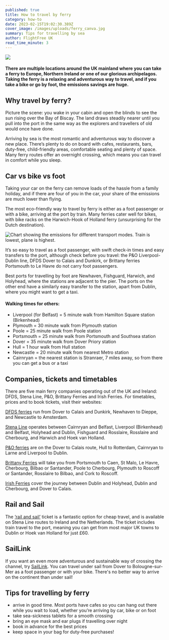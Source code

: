 ```yaml
---
published: true
title: How to travel by ferry
category: how-to
date: 2023-02-15T19:02:30.389Z
cover_image: /images/uploads/ferry_canva.jpg
summary: Tips for travelling by sea
author: FlightFree UK
read_time_minute: 3
---
```

![](/images/uploads/ferries-from-uk-and-ireland.jpg)

#### There are multiple locations around the UK mainland where you can take a ferry to Europe, Northern Ireland or one of our glorious archipelagos. Taking the ferry is a relaxing and adventurous way to travel, and if you take a bike or go by foot, the emissions savings are huge.

## Why travel by ferry?

Picture the scene: you wake in your cabin and open the blinds to see the sun rising over the Bay of Biscay. The land draws steadily nearer until you pull into the port in the same way as the explorers and travellers of old would once have done.

Arriving by sea is the most romantic and adventurous way to discover a new place. There’s plenty to do on board with cafes, restaurants, bars, duty-free, child-friendly areas, comfortable seating and plenty of space. Many ferry routes offer an overnight crossing, which means you can travel in comfort while you sleep.

## Car vs bike vs foot

Taking your car on the ferry can remove loads of the hassle from a family holiday, and if there are four of you in the car, your share of the emissions are much lower than flying. 

The most eco-friendly way to travel by ferry is either as a foot passenger or with a bike, arriving at the port by train. Many ferries cater well for bikes, with bike racks on the Harwich-Hook of Holland ferry (unsurprising for the Dutch destination). 

![Chart showing the emissions for different transport modes. Train is lowest, plane is highest.](/images/uploads/co2-passenger-emissions-chart.jpg)

It’s so easy to travel as a foot passenger, with swift check-in times and easy transfers to the port, although check before you travel: the P&O Liverpool-Dublin line, DFDS Dover to Calais and Dunkirk, or Brittany ferries Portsmouth to Le Havre do not carry foot passengers.

Best ports for travelling by foot are Newhaven, Fishguard, Harwich, and Holyhead, where the stations are adjacent to the pier. The ports on the other end have a similarly easy transfer to the station, apart from Dublin, where you might want to get a taxi. 

#### Walking times for others:

* L﻿iverpool (for Belfast) = 5 minute walk from Hamilton Square station (Birkenhead)
* Plymouth = 30 minute walk from Plymouth station 
* Poole = 25 minute walk from Poole station 
* Portsmouth = 25 minute walk from Portsmouth and Southsea station 
* Dover = 35 minute walk from Dover Priory station 
* Hull = 1 hour walk from Hull station 
* Newcastle = 20 minute walk from nearest Metro station 
* C﻿airnryan = the nearest station is Stranraer, 7 miles away, so from there you can get a bus or a taxi 

## Companies, tickets and timetables

There are five main ferry companies operating out of the UK and Ireland: DFDS, Stena Line, P&O, Brittany Ferries and Irish Ferries. For timetables, prices and to book tickets, visit their websites: 

[DFDS ferries](https://www.dfds.com/en-gb/passenger-ferries) run from Dover to Calais and Dunkirk, Newhaven to Dieppe, and Newcastle to Amsterdam.

[Stena Line](https://www.stenaline.co.uk/) operates between Cairnryan and Belfast, Liverpool (Birkenhead) and Belfast, Holyhead and Dublin, Fishguard and Rosslaire, Rosslaire and Cherbourg, and Harwich and Hoek van Holland. 

[P&O ferries](https://www.poferries.com/en) are on the Dover to Calais route, Hull to Rotterdam, Cairnryan to Larne and Liverpool to Dublin. 

[Brittany Ferries](https://www.brittany-ferries.co.uk/) will take you from Portsmouth to Caen, St Malo, Le Havre, Cherbourg, Bilbao or Santander, Poole to Cherbourg, Plymouth to Roscoff or Santander, Rosslaire to Bilbao, and Cork to Roscoff.

[I﻿rish Ferries](https://www.irishferries.com/uk-en/travel-to-ireland/) cover the journey between Dublin and Holyhead, Dublin and Cherbourg, and Dover to Calais.

## Rail and Sail

The [‘rail and sail’](https://www.stenaline.co.uk/rail-and-sail) ticket is a fantastic option for cheap travel, and is available on Stena Line routes to Ireland and the Netherlands. The ticket includes train travel to the port, meaning you can get from most major UK towns to Dublin or Hoek van Holland for just £60. 

## S﻿ailLink

I﻿f you want an even more adventurous and sustainable way of crossing the channel, try [SailLink](https://www.saillink.co.uk/). You can travel under sail from Dover to Bolougne-sur-Mer as a foot passenger or with your bike. There's no better way to arrive on the continent than under sail!

## Tips for travelling by ferry

* arrive in good time. Most ports have cafes so you can hang out there while you wait to load, whether you’re arriving by car, bike or on foot
* take sea-sickness tablets for a smooth crossing
* bring an eye mask and ear plugs if travelling over night
* book in advance for the best prices
* keep space in your bag for duty-free purchases!
